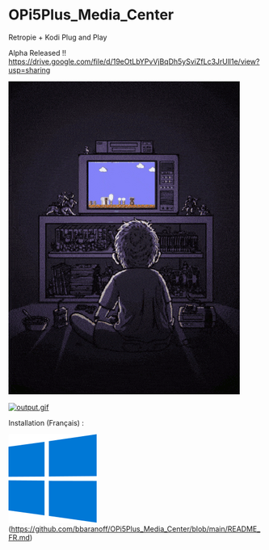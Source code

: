 # OPi5Plus_Media_Center
Retropie + Kodi Plug and Play

Alpha Released !!
https://drive.google.com/file/d/19eOtLbYPvVjBqDh5ySviZfLc3JrUll1e/view?usp=sharing

![my.gif](https://raw.githubusercontent.com/bbaranoff/OPi5Plus_Media_Center/9d4d738f78aede6ac61803ce8ef1adb72d5d4bd9/my.gif)

[![output.gif](output.gif)](https://raw.githubusercontent.com/bbaranoff/OPi5Plus_Media_Center/main/La%20reefbox%20%F0%9F%A4%AA%20%EF%BD%9C%20By%20Bastien%20%5B992599625319624%5D.mp4)

Installation (Français) :

![Windows.svg](https://raw.githubusercontent.com/bbaranoff/OPi5Plus_Media_Center/main/Windows.svg)(https://github.com/bbaranoff/OPi5Plus_Media_Center/blob/main/README_FR.md)
